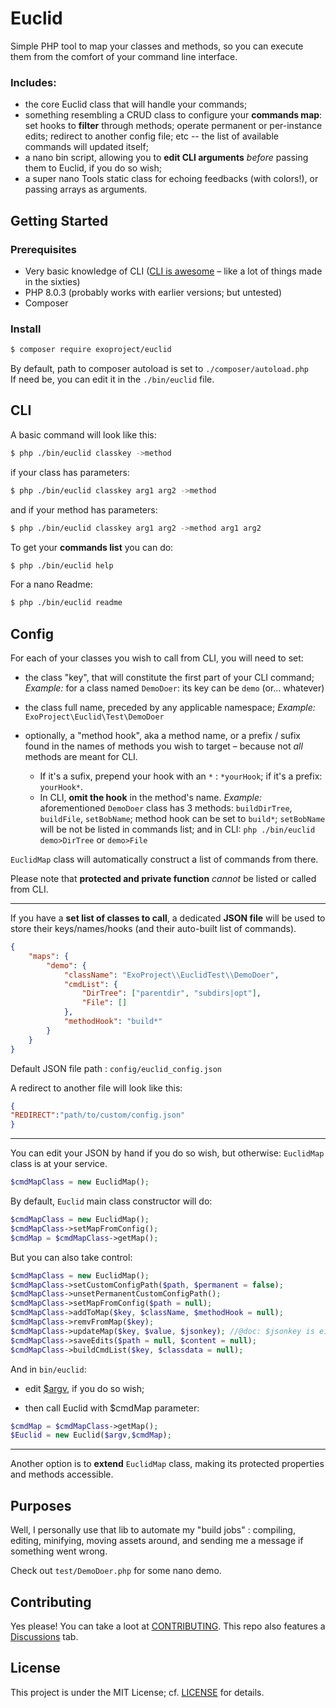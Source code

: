 # Euclid

Simple PHP tool to map your classes and methods, so you can execute them from the comfort of your command line interface.

### Includes:
- the core Euclid class that will handle your commands;
- something resembling a CRUD class to configure your **commands map**: set hooks to **filter** through methods; operate permanent or per-instance edits; redirect to another config file; etc -- the list of available commands will updated itself;
- a nano bin script, allowing you to **edit CLI arguments**  *before* passing them to Euclid, if you do so wish; 
- a super nano Tools static class for echoing feedbacks (with colors!), or passing arrays as arguments.


## Getting Started

### Prerequisites

- Very basic knowledge of CLI ([CLI is awesome](https://www.w3schools.com/whatis/whatis_cli.asp) – like a lot of things made in the sixties)
- PHP 8.0.3 (probably works with earlier versions; but untested)
- Composer

### Install 

```bash
$ composer require exoproject/euclid
```
 
By default, path to composer autoload is set to `./composer/autoload.php`  
If need be, you can edit it in the `./bin/euclid` file.

## CLI

A basic command will look like this:
```bash
$ php ./bin/euclid classkey ->method
```
if your class has parameters:
```bash
$ php ./bin/euclid classkey arg1 arg2 ->method
```
and if your method has parameters:
```bash
$ php ./bin/euclid classkey arg1 arg2 ->method arg1 arg2
```
  
To get your **commands list** you can do:
```bash
$ php ./bin/euclid help
```
For a nano Readme:
```bash
$ php ./bin/euclid readme
```

## Config


For each of your classes you wish to call from CLI, you will need to set:
* the class "key", that will constitute the first part of your CLI command;
*Example:* for a class named `DemoDoer`: its key can be `demo` (or... whatever)

* the class full name, preceded by any applicable namespace;
*Example:*  `ExoProject\Euclid\Test\DemoDoer`

* optionally, a "method hook", aka a method name, or a prefix / sufix found in the names of methods you wish to target – because not *all* methods are meant for CLI.
	- If it's a sufix, prepend your hook with an `*` : `*yourHook`; if it's a prefix: `yourHook*`.
	- In CLI, **omit the hook** in the method's name.
	*Example:* 
	aforementioned `DemoDoer` class has 3 methods:
`buildDirTree`, `buildFile`, `setBobName`;
method hook can be set to `build*`; 
`setBobName` will be not be listed in commands list;
and in CLI: `php ./bin/euclid demo>DirTree` or `demo>File`

`EuclidMap` class will automatically construct a list of commands from there.

Please note that **protected and private function**  *cannot* be listed or called from CLI.

***

If you have a **set list of classes to call**, a dedicated **JSON  file** will be used to store their keys/names/hooks (and their auto-built list of commands).

```json
{
	"maps": {
		"demo": {
			"className": "ExoProject\\EuclidTest\\DemoDoer",
			"cmdList": {
				"DirTree": ["parentdir", "subdirs|opt"],
				"File": []
			},
			"methodHook": "build*"
		}
	}
}
```

Default JSON file path : `config/euclid_config.json`

A redirect to another file will look like this:
```json
{
"REDIRECT":"path/to/custom/config.json"
}
```
***
You can edit your JSON by hand if you do so wish, but otherwise:
 `EuclidMap` class is at your service.
 ```php
$cmdMapClass = new EuclidMap();
```

By default, `Euclid` main class constructor will do:

```php
$cmdMapClass = new EuclidMap();
$cmdMapClass->setMapFromConfig();
$cmdMap = $cmdMapClass->getMap();
```

But you can also take control:

```php
$cmdMapClass = new EuclidMap();
$cmdMapClass->setCustomConfigPath($path, $permanent = false);
$cmdMapClass->unsetPermanentCustomConfigPath();
$cmdMapClass->setMapFromConfig($path = null);
$cmdMapClass->addToMap($key, $className, $methodHook = null);
$cmdMapClass->remvFromMap($key);
$cmdMapClass->updateMap($key, $value, $jsonkey); //@doc: $jsonkey is either 'className' or 'methodHook';
$cmdMapClass->saveEdits($path = null, $content = null);
$cmdMapClass->buildCmdList($key, $classdata = null);
``` 

And in `bin/euclid`:

* edit [$argv](https://www.php.net/manual/en/reserved.variables.argv.php), if you do so wish;

* then call Euclid with $cmdMap parameter:

```php
$cmdMap = $cmdMapClass->getMap();
$Euclid = new Euclid($argv,$cmdMap);

```

***

Another option is to **extend**  `EuclidMap` class, making its protected properties and methods  accessible.

## Purposes

Well, I personally use that lib to automate my "build jobs" : compiling, editing, minifying, moving assets around, and sending me a message if something went wrong.

Check out `test/DemoDoer.php` for some nano demo.

## Contributing
  
Yes please! You can take a loot at [CONTRIBUTING](CONTRIBUTING.md).
This repo also features a [Discussions](https://github.com/I-is-as-I-does/Euclid/discussions) tab.
  
## License

This project is under the MIT License; cf. [LICENSE](LICENSE) for details.